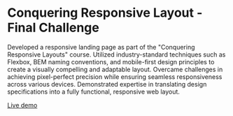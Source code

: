 # Conquering Responsive Layout - Final Challenge

Developed a responsive landing page as part of the "Conquering Responsive Layouts" course. Utilized industry-standard techniques such as Flexbox, BEM naming conventions, and mobile-first design principles to create a visually compelling and adaptable layout. Overcame challenges in achieving pixel-perfect precision while ensuring seamless responsiveness across various devices. Demonstrated expertise in translating design specifications into a fully functional, responsive web layout.

[Live demo](https://responsive-layout-design-challenge.netlify.app/)
